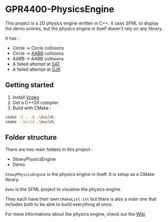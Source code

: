 #  GPR4400-PhysicsEngine

This project is a 2D physics engine written in C++.
It uses SFML to display the demo scenes, but the physics engine in itself doesn't rely on any library.

It has :

- Circle -> Circle collisions
- Circle -> [AABB](https://en.wikipedia.org/wiki/Minimum_bounding_box#Axis-aligned_minimum_bounding_box) collisions
- AABB -> AABB collisions
- A failed attempt at [SAT](https://en.wikipedia.org/wiki/Hyperplane_separation_theorem)
- A failed attempt at [GJK](https://en.wikipedia.org/wiki/Gilbert%E2%80%93Johnson%E2%80%93Keerthi_distance_algorithm)

## Getting started

1. Install [Vcpkg](https://vcpkg.io/)
2. Get a C++20 compiler
3. Build with CMake :

```bash
cmake -S . -B .\build\
cmake --build .\build\
```

## Folder structure

There are two main folders in this project : 

- StowyPhysicsEngine
- Demo

`StowyPhysicsEngine` is the physics engine in itself.
It is setup as a CMake library.

`Demo` is the SFML project to visualise the physics engine.

They each have their own `CMakeList.txt` but there is
also a main one that includes both to be able to build
everything at once.

For more informations about the physics engine, check out the [Wiki](https://github.com/St0wy/GPR4400-PhysicsEngine/wiki)
